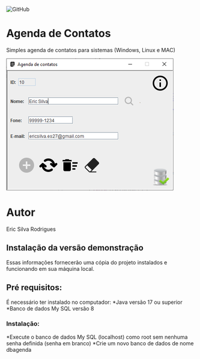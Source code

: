 ![GitHub](https://img.shields.io/github/license/ericsilvarodrigues/agenda)
# Agenda de Contatos
Simples agenda de contatos para sistemas (Windows, Linux e MAC)

![Print da Tela](https://github.com/ericsilvarodrigues/agenda/blob/main/Img/print.PNG)
# Autor
Eric Silva Rodrigues

## Instalação da versão demonstração 
Essas informações fornecerão uma cópia do projeto instalados e funcionando em sua máquina local.

## Pré requisitos:
É necessário ter instalado no computador:
*Java versão 17 ou superior
*Banco de dados My SQL versão 8 
### Instalação:
*Execute o banco de dados My SQL (localhost) como root sem nenhuma senha definida (senha em branco)
*Crie um novo banco de dados de nome dbagenda
